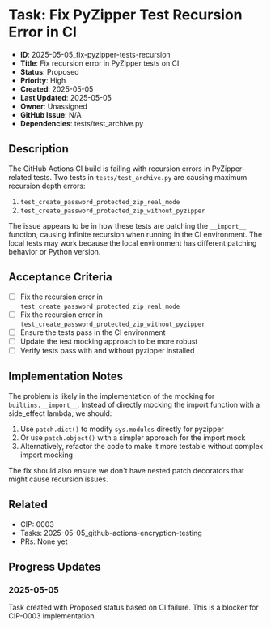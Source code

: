 # Task: Fix PyZipper Test Recursion Error in CI

- **ID**: 2025-05-05_fix-pyzipper-tests-recursion
- **Title**: Fix recursion error in PyZipper tests on CI
- **Status**: Proposed
- **Priority**: High
- **Created**: 2025-05-05
- **Last Updated**: 2025-05-05
- **Owner**: Unassigned
- **GitHub Issue**: N/A
- **Dependencies**: tests/test_archive.py

## Description

The GitHub Actions CI build is failing with recursion errors in PyZipper-related tests. Two tests in `tests/test_archive.py` are causing maximum recursion depth errors:

1. `test_create_password_protected_zip_real_mode`
2. `test_create_password_protected_zip_without_pyzipper`

The issue appears to be in how these tests are patching the `__import__` function, causing infinite recursion when running in the CI environment. The local tests may work because the local environment has different patching behavior or Python version.

## Acceptance Criteria

- [ ] Fix the recursion error in `test_create_password_protected_zip_real_mode`
- [ ] Fix the recursion error in `test_create_password_protected_zip_without_pyzipper`
- [ ] Ensure the tests pass in the CI environment
- [ ] Update the test mocking approach to be more robust
- [ ] Verify tests pass with and without pyzipper installed

## Implementation Notes

The problem is likely in the implementation of the mocking for `builtins.__import__`. Instead of directly mocking the import function with a side_effect lambda, we should:

1. Use `patch.dict()` to modify `sys.modules` directly for pyzipper
2. Or use `patch.object()` with a simpler approach for the import mock
3. Alternatively, refactor the code to make it more testable without complex import mocking

The fix should also ensure we don't have nested patch decorators that might cause recursion issues.

## Related

- CIP: 0003
- Tasks: 2025-05-05_github-actions-encryption-testing
- PRs: None yet

## Progress Updates

### 2025-05-05

Task created with Proposed status based on CI failure. This is a blocker for CIP-0003 implementation. 